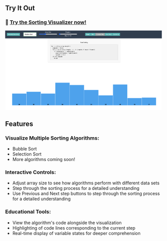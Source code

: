 ## Try It Out

### 🚀 [Try the Sorting Visualizer now!](https://tonylai1101.github.io/Sorting-Visualizer/)

![Sorting Visualizer Screenshot](public/Screenshot.png)

## Features

### Visualize Multiple Sorting Algorithms:

- Bubble Sort
- Selection Sort
- More algorithms coming soon!

### Interactive Controls:

- Adjust array size to see how algorithms perform with different data sets
- Step through the sorting process for a detailed understanding
- Use Previous and Next step buttons to step through the sorting process for a detailed understanding

### Educational Tools:

- View the algorithm's code alongside the visualization
- Highlighting of code lines corresponding to the current step
- Real-time display of variable states for deeper comprehension
